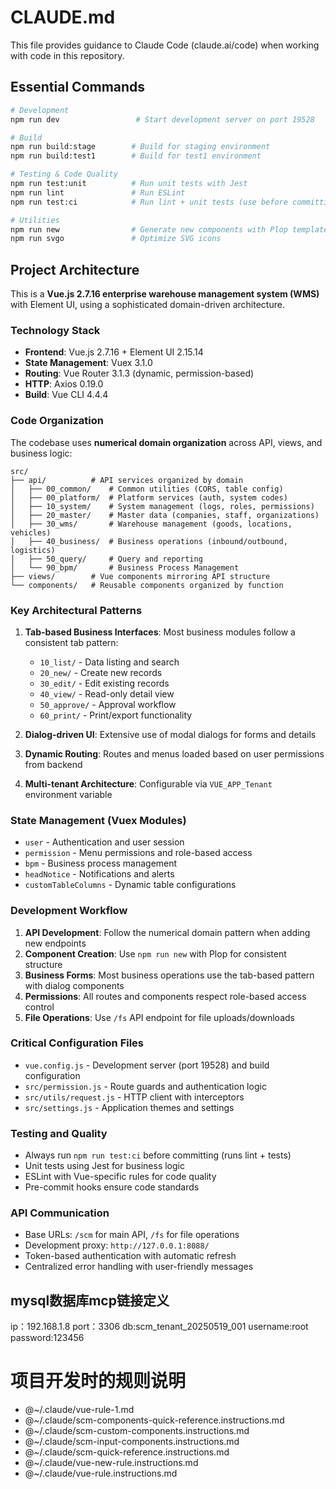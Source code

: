 # CLAUDE.md

This file provides guidance to Claude Code (claude.ai/code) when working with code in this repository.

## Essential Commands

```bash
# Development
npm run dev                 # Start development server on port 19528

# Build
npm run build:stage        # Build for staging environment
npm run build:test1        # Build for test1 environment

# Testing & Code Quality
npm run test:unit          # Run unit tests with Jest
npm run lint               # Run ESLint
npm run test:ci            # Run lint + unit tests (use before committing)

# Utilities
npm run new                # Generate new components with Plop templates
npm run svgo               # Optimize SVG icons
```

## Project Architecture

This is a **Vue.js 2.7.16 enterprise warehouse management system (WMS)** with Element UI, using a sophisticated domain-driven architecture.

### Technology Stack
- **Frontend**: Vue.js 2.7.16 + Element UI 2.15.14
- **State Management**: Vuex 3.1.0
- **Routing**: Vue Router 3.1.3 (dynamic, permission-based)
- **HTTP**: Axios 0.19.0
- **Build**: Vue CLI 4.4.4

### Code Organization

The codebase uses **numerical domain organization** across API, views, and business logic:

```
src/
├── api/          # API services organized by domain
│   ├── 00_common/    # Common utilities (CORS, table config)
│   ├── 00_platform/  # Platform services (auth, system codes)
│   ├── 10_system/    # System management (logs, roles, permissions)
│   ├── 20_master/    # Master data (companies, staff, organizations)
│   ├── 30_wms/       # Warehouse management (goods, locations, vehicles)
│   ├── 40_business/  # Business operations (inbound/outbound, logistics)
│   ├── 50_query/     # Query and reporting
│   └── 90_bpm/       # Business Process Management
├── views/        # Vue components mirroring API structure
└── components/   # Reusable components organized by function
```

### Key Architectural Patterns

1. **Tab-based Business Interfaces**: Most business modules follow a consistent tab pattern:
   - `10_list/` - Data listing and search
   - `20_new/` - Create new records
   - `30_edit/` - Edit existing records
   - `40_view/` - Read-only detail view
   - `50_approve/` - Approval workflow
   - `60_print/` - Print/export functionality

2. **Dialog-driven UI**: Extensive use of modal dialogs for forms and details

3. **Dynamic Routing**: Routes and menus loaded based on user permissions from backend

4. **Multi-tenant Architecture**: Configurable via `VUE_APP_Tenant` environment variable

### State Management (Vuex Modules)
- `user` - Authentication and user session
- `permission` - Menu permissions and role-based access
- `bpm` - Business process management
- `headNotice` - Notifications and alerts
- `customTableColumns` - Dynamic table configurations

### Development Workflow

1. **API Development**: Follow the numerical domain pattern when adding new endpoints
2. **Component Creation**: Use `npm run new` with Plop for consistent structure
3. **Business Forms**: Most business operations use the tab-based pattern with dialog components
4. **Permissions**: All routes and components respect role-based access control
5. **File Operations**: Use `/fs` API endpoint for file uploads/downloads

### Critical Configuration Files
- `vue.config.js` - Development server (port 19528) and build configuration
- `src/permission.js` - Route guards and authentication logic
- `src/utils/request.js` - HTTP client with interceptors
- `src/settings.js` - Application themes and settings

### Testing and Quality
- Always run `npm run test:ci` before committing (runs lint + tests)
- Unit tests using Jest for business logic
- ESLint with Vue-specific rules for code quality
- Pre-commit hooks ensure code standards

### API Communication
- Base URLs: `/scm` for main API, `/fs` for file operations
- Development proxy: `http://127.0.0.1:8088/`
- Token-based authentication with automatic refresh
- Centralized error handling with user-friendly messages

## mysql数据库mcp链接定义
ip：192.168.1.8
port：3306
db:scm_tenant_20250519_001
username:root
password:123456

# 项目开发时的规则说明
- @~/.claude/vue-rule-1.md
- @~/.claude/scm-components-quick-reference.instructions.md
- @~/.claude/scm-custom-components.instructions.md
- @~/.claude/scm-input-components.instructions.md
- @~/.claude/scm-quick-reference.instructions.md
- @~/.claude/vue-new-rule.instructions.md
- @~/.claude/vue-rule.instructions.md

